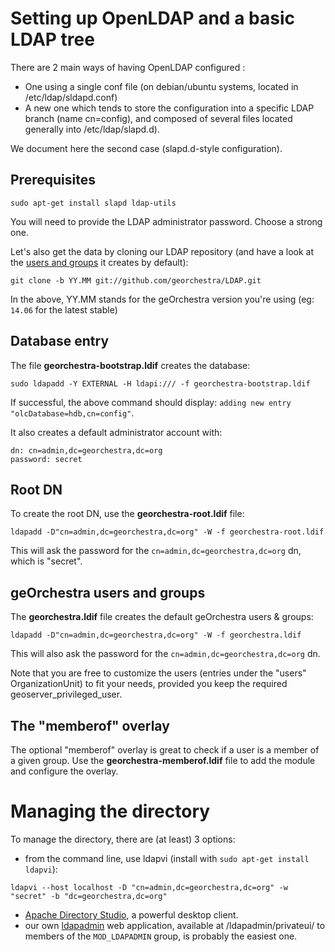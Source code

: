 # Setting up OpenLDAP and a basic LDAP tree

There are 2 main ways of having OpenLDAP configured :
 * One using a single conf file (on debian/ubuntu systems, located in /etc/ldap/sldapd.conf)
 * A new one which tends to store the configuration into a specific LDAP branch (name cn=config), and composed of several files located generally into /etc/ldap/slapd.d).

We document here the second case (slapd.d-style configuration).


## Prerequisites

```
sudo apt-get install slapd ldap-utils
```

You will need to provide the LDAP administrator password. Choose a strong one.


Let's also get the data by cloning our LDAP repository (and have a look at the [users and groups](https://github.com/georchestra/LDAP/blob/master/README.md) it creates by default):
```
git clone -b YY.MM git://github.com/georchestra/LDAP.git
```
In the above, YY.MM stands for the geOrchestra version you're using (eg: ```14.06``` for the latest stable)


## Database entry

The file **georchestra-bootstrap.ldif** creates the database:

```
sudo ldapadd -Y EXTERNAL -H ldapi:/// -f georchestra-bootstrap.ldif
```

If successful, the above command should display: ```adding new entry "olcDatabase=hdb,cn=config"```.

It also creates a default administrator account with:
```
dn: cn=admin,dc=georchestra,dc=org
password: secret
```


## Root DN

To create the root DN, use the **georchestra-root.ldif** file:

```
ldapadd -D"cn=admin,dc=georchestra,dc=org" -W -f georchestra-root.ldif
```

This will ask the password for the ```cn=admin,dc=georchestra,dc=org``` dn, which is "secret".



## geOrchestra users and groups

The **georchestra.ldif** file creates the default geOrchestra users & groups:

```
ldapadd -D"cn=admin,dc=georchestra,dc=org" -W -f georchestra.ldif
```

This will also ask the password for the ```cn=admin,dc=georchestra,dc=org``` dn.


Note that you are free to customize the users (entries under the "users" OrganizationUnit) to fit your needs, provided you keep the required geoserver_privileged_user.


## The "memberof" overlay

The optional "memberof" overlay is great to check if a user is a member of a given group.
Use the **georchestra-memberof.ldif** file to add the module and configure the overlay.


# Managing the directory

To manage the directory, there are (at least) 3 options:

 * from the command line, use ldapvi (install with ```sudo apt-get install ldapvi```):

```
ldapvi --host localhost -D "cn=admin,dc=georchestra,dc=org" -w "secret" -b "dc=georchestra,dc=org"
```

 * [Apache Directory Studio](http://directory.apache.org/studio/), a powerful desktop client.
 * our own [ldapadmin](/ldapadmin/README.md) web application, available at /ldapadmin/privateui/ to  members of the ```MOD_LDAPADMIN``` group, is probably the easiest one.
